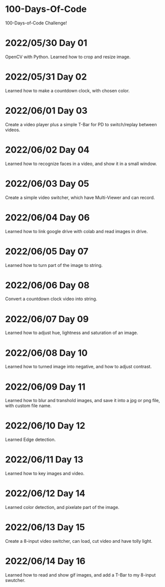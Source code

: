 # 100-Days-Of-Code

100-Days-of-Code Challenge!

# 2022/05/30 Day 01

OpenCV with Python. 
Learned how to crop and resize image.

# 2022/05/31 Day 02

Learned how to make a countdown clock, with chosen color.

# 2022/06/01 Day 03

Create a video player plus a simple T-Bar for PD to switch/replay between videos. 

# 2022/06/02 Day 04

Learned how to recognize faces in a video, and show it in a small window.

# 2022/06/03 Day 05

Create a simple video switcher, which have Multi-Viewer and can record.

# 2022/06/04 Day 06

Learned how to link google drive with colab and read images in drive.

# 2022/06/05 Day 07

Learned how to turn part of the image to string.

# 2022/06/06 Day 08

Convert a countdown clock video into string.

# 2022/06/07 Day 09

Learned how to adjust hue, lightness and saturation of an image.

# 2022/06/08 Day 10

Learned how to turned image into negative, and how to adjust contrast.

# 2022/06/09 Day 11

Learned how to blur and transhold images, and save it into a jpg or png file, with custom file name.

# 2022/06/10 Day 12

Learned Edge detection.

# 2022/06/11 Day 13

Learned how to key images and video.

# 2022/06/12 Day 14

Learned color detection, and pixelate part of the image.

# 2022/06/13 Day 15

Create a 8-input video switcher, can load, cut video and have tolly light.

# 2022/06/14 Day 16

Learned how to read and show gif images, and add a T-Bar to my 8-input swutcher.
